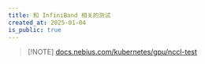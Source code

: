```yaml
---
title: 和 InfiniBand 相关的测试
created_at: 2025-01-04
is_public: true
---
```


> [!NOTE] [docs.nebius.com/kubernetes/gpu/nccl-test](https://docs.nebius.com/kubernetes/gpu/nccl-test)
